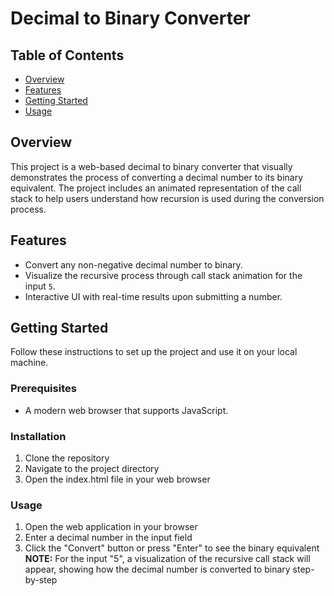 # Decimal to Binary Converter

## Table of Contents
- [Overview](#overview)
- [Features](#features)
- [Getting Started](#getting-started)
- [Usage](#usage)

## Overview
This project is a web-based decimal to binary converter that visually demonstrates the process of converting a decimal number to its binary equivalent. The project includes an animated representation of the call stack to help users understand how recursion is used during the conversion process.

## Features
- Convert any non-negative decimal number to binary.
- Visualize the recursive process through call stack animation for the input `5`.
- Interactive UI with real-time results upon submitting a number.

## Getting Started
Follow these instructions to set up the project and use it on your local machine.

### Prerequisites
- A modern web browser that supports JavaScript.

### Installation
1. Clone the repository
2. Navigate to the project directory
3. Open the index.html file in your web browser

### Usage
1. Open the web application in your browser
2. Enter a decimal number in the input field
3. Click the "Convert" button or press "Enter" to see the binary equivalent
**NOTE:** For the input "5", a visualization of the recursive call stack will appear, showing how the decimal number is converted to binary step-by-step
